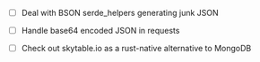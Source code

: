 
- [ ] Deal with BSON serde_helpers generating junk JSON
- [ ] Handle base64 encoded JSON in requests

- [ ] Check out skytable.io as a rust-native alternative to MongoDB
